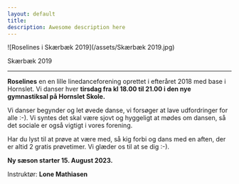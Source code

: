 ```yaml
---
layout: default
title:
description: Awesome description here
---
```


 ![Roselines i Skærbæk 2019](/assets/Skærbæk 2019.jpg)


Skærbæk 2019

---

**Roselines** en en lille linedanceforening oprettet i efteråret 2018 med base i Hornslet. Vi danser hver **tirsdag fra kl 18.00 til 21.00 i den nye gymnastiksal på Hornslet Skole.** 



Vi danser begynder og let øvede danse, vi forsøger at lave udfordringer for alle :-). Vi syntes det skal være sjovt og hyggeligt at mødes om dansen, så det sociale er også vigtigt i vores forening.

Har du lyst til at prøve at være med, så kig forbi og dans med en aften, der er altid 2 gratis prøvetimer.
Vi glæder os til at se dig :-).


**Ny sæson starter 15. August 2023.**


Instruktør: **Lone Mathiasen**
